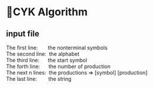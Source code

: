 # 📎CYK Algorithm

## input file
The first line: &nbsp; &nbsp;&nbsp; &nbsp;the nonterminal symbols <br>
The second line: &nbsp;the alphabet <br>
The third line: &nbsp; &nbsp;&nbsp;  the start symbol <br>
The forth line: &nbsp; &nbsp;&nbsp;   the number of production <br>
The next n lines:&nbsp;  the productions => [symbol] [production] <br>
The last line: &nbsp;&nbsp;&nbsp;&nbsp;&nbsp;&nbsp; the string 

